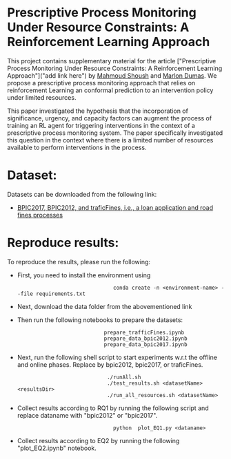 # Prescriptive Process Monitoring Under Resource Constraints: A Reinforcement Learning Approach

This project contains supplementary material for the article ["Prescriptive Process Monitoring Under Resource Constraints: A Reinforcement Learning Approach"]("add link here") by [Mahmoud Shoush](https://scholar.google.com/citations?user=Jw4rBlkAAAAJ&hl=en) and [Marlon Dumas](https://kodu.ut.ee/~dumas/). We propose a prescriptive process monitoring approach that relies on reinforcement Learning an conformal prediction to an intervention policy under limited resources. 

This paper investigated the hypothesis that the incorporation of significance, urgency, and capacity factors can augment the process of training an RL agent for triggering interventions in the context of a prescriptive process monitoring system. The paper specifically investigated this question in the context where there is a limited number of resources available to perform interventions in the process.



# Dataset: 
Datasets can be downloaded from the following link:
* [BPIC2017, BPIC2012, and traficFines, i.e., a loan application and road fines processes](https://owncloud.ut.ee/owncloud/s/5zpcwR8rtpMC7Ko)



# Reproduce results:
To reproduce the results, please run the following:

* First, you need to install the environment using

                                     conda create -n <environment-name> --file requirements.txt

* Next, download the data folder from the abovementioned link

* Then run the following notebooks to prepare the datasets:
  
                                  prepare_trafficFines.ipynb
                                  prepare_data_bpic2012.ipynb
                                  prepare_data_bpic2017.ipynb

  
*   Next, run the following shell script to start experiments w.r.t the offline and online phases. Replace  <datasetName> by bpic2012, bpic2017, or traficFines. 


                                     ./runAll.sh
                                     ./test_results.sh <datasetName> <resultsDir>
                                     ./run_all_resources.sh <datasetName>

    
                                     

* Collect results according to RQ1 by running the following script and replace dataname with "bpic2012" or "bpic2017". 

                                     python  plot_EQ1.py <dataname>
                                     
* Collect results according to EQ2 by running the following "plot_EQ2.ipynb" notebook.  

                                     
                                     

